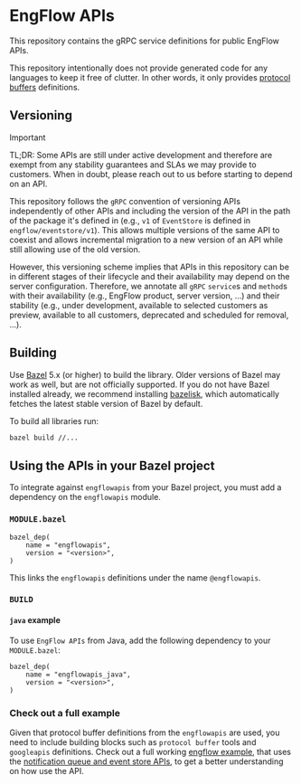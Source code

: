 # EngFlow APIs

This repository contains the gRPC service definitions for public EngFlow APIs.

This repository intentionally does not provide generated code for any languages
to keep it free of clutter. In other words, it only provides
[protocol buffers](https://developers.google.com/protocol-buffers) definitions.

## Versioning

> [!IMPORTANT]
> TL;DR: Some APIs are still under active development and therefore are exempt from any
stability guarantees and SLAs we may provide to customers. When in doubt, please reach
out to us before starting to depend on an API.

This repository follows the `gRPC` convention of versioning APIs independently of other
APIs and including the version of the API in the path of the package it's defined in (e.g.,
`v1` of `EventStore` is defined in `engflow/eventstore/v1`). This allows multiple versions
of the same API to coexist and allows incremental migration to a new version of an API
while still allowing use of the old version.

However, this versioning scheme implies that APIs in this repository can be in different
stages of their lifecycle and their availability may depend on the server configuration.
Therefore, we annotate all `gRPC` `service`s and `method`s with their availability (e.g.,
EngFlow product, server version, ...) and their stability (e.g., under development, available
to selected customers as preview, available to all customers, deprecated and scheduled for
removal, ...).

## Building

Use [Bazel](https://bazel.build/) 5.x (or higher) to build the library.
Older versions of Bazel may work as well, but are not officially supported.
If you do not have Bazel installed already, we recommend installing
[bazelisk](https://github.com/bazelbuild/bazelisk),
which automatically fetches the latest stable version of Bazel by default.

To build all libraries run:

```bash
bazel build //...
```

## Using the APIs in your Bazel project

To integrate against `engflowapis` from your Bazel project, you must add a
dependency on the `engflowapis` module.

### `MODULE.bazel`

```bzl
bazel_dep(
    name = "engflowapis",
    version = "<version>",
)
```

This links the `engflowapis` definitions under the name `@engflowapis`.

### `BUILD`

#### `java` example

To use `EngFlow APIs` from Java, add the following dependency to your
`MODULE.bazel`:

```bzl
bazel_dep(
    name = "engflowapis_java",
    version = "<version>",
)
```

### Check out a full example

Given that protocol buffer definitions from the `engflowapis` are used,
you need to include building blocks such as `protocol buffer` tools and `googleapis` definitions.
Check out a full working [engflow example](https://github.com/EngFlow/example),
that uses the
[notification queue and event store APIs](https://github.com/EngFlow/example/tree/main/java/com/engflow/notificationqueue),
to get a better understanding on how use the API.

[engflowapis commit history]: https://github.com/EngFlow/engflowapis/commits/main
